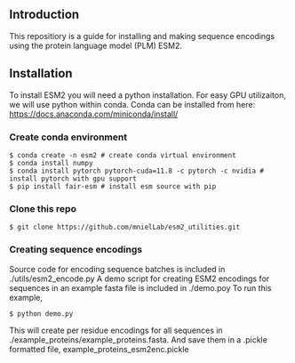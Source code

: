 ## Introduction
This repositiory is a guide for installing and making sequence encodings using the protein language model (PLM) ESM2.
## Installation
To install ESM2 you will need a python installation. 
For easy GPU utilizaiton, we will use python within conda. Conda can be installed from here: https://docs.anaconda.com/miniconda/install/ 
### Create conda environment
```
$ conda create -n esm2 # create conda virtual environment
$ conda install numpy
$ conda install pytorch pytorch-cuda=11.8 -c pytorch -c nvidia # install pytorch with gpu support
$ pip install fair-esm # install esm source with pip
```
### Clone this repo
```
$ git clone https://github.com/mnielLab/esm2_utilities.git
```
### Creating sequence encodings
Source code for encoding sequence batches is included in ./utils/esm2_encode.py
A demo script for creating ESM2 encodings for sequences in an example fasta file is included in ./demo.poy
To run this example,
```
$ python demo.py
```
This will create per residue encodings for all sequences in ./example_proteins/example_proteins.fasta.
And save them in a .pickle formatted file, example_proteins_esm2enc.pickle
